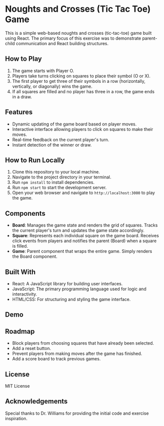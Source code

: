 # Noughts and Crosses (Tic Tac Toe) Game

This is a simple web-based noughts and crosses (tic-tac-toe) game built using React. The primary focus of this exercise was to demonstrate parent-child communication and React building structures.

## How to Play

1. The game starts with Player O.
2. Players take turns clicking on squares to place their symbol (O or X).
3. The first player to get three of their symbols in a row (horizontally, vertically, or diagonally) wins the game.
4. If all squares are filled and no player has three in a row, the game ends in a draw.

## Features

- Dynamic updating of the game board based on player moves.
- Interactive interface allowing players to click on squares to make their moves.
- Real-time feedback on the current player's turn.
- Instant detection of the winner or draw.

## How to Run Locally

1. Clone this repository to your local machine.
2. Navigate to the project directory in your terminal.
3. Run `npm install` to install dependencies.
4. Run `npm start` to start the development server.
5. Open your web browser and navigate to `http://localhost:3000` to play the game.

## Components

- **Board**: Manages the game state and renders the grid of squares. Tracks the current player's turn and updates the game state accordingly.
- **Square**: Represents each individual square on the game board. Receives click events from players and notifies the parent (Board) when a square is filled.
- **Game**: Parent component that wraps the entire game. Simply renders the Board component.

## Built With

- React: A JavaScript library for building user interfaces.
- JavaScript: The primary programming language used for logic and interactivity.
- HTML/CSS: For structuring and styling the game interface.

## Demo


## Roadmap

- Block players from choosing squares that have already been selected. 
- Add a reset button.
- Prevent players from making moves after the game has finished.
- Add a score board to track previous games.


## License

MIT License

## Acknowledgements

Special thanks to Dr. Williams for providing the initial code and exercise inspiration.
